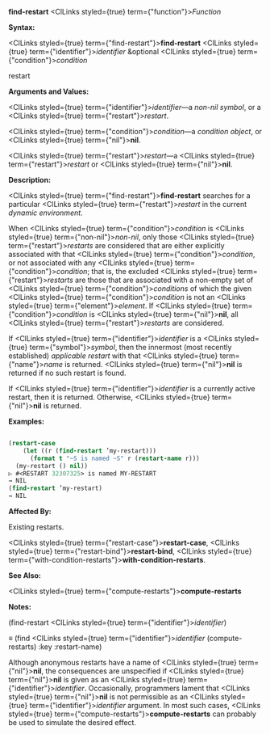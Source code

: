 **find-restart** <ClLinks styled={true} term={"function"}><i>Function</i></ClLinks> 



**Syntax:** 



<ClLinks styled={true} term={"find-restart"}><b>find-restart</b></ClLinks> <ClLinks styled={true} term={"identifier"}><i>identifier</i></ClLinks> &amp;optional <ClLinks styled={true} term={"condition"}><i>condition</i></ClLinks> 



restart 



**Arguments and Values:** 



<ClLinks styled={true} term={"identifier"}><i>identifier</i></ClLinks>—a *non-nil symbol*, or a <ClLinks styled={true} term={"restart"}><i>restart</i></ClLinks>. 



<ClLinks styled={true} term={"condition"}><i>condition</i></ClLinks>—a *condition object*, or <ClLinks styled={true} term={"nil"}><b>nil</b></ClLinks>. 



<ClLinks styled={true} term={"restart"}><i>restart</i></ClLinks>—a <ClLinks styled={true} term={"restart"}><i>restart</i></ClLinks> or <ClLinks styled={true} term={"nil"}><b>nil</b></ClLinks>. 



**Description:** 



<ClLinks styled={true} term={"find-restart"}><b>find-restart</b></ClLinks> searches for a particular <ClLinks styled={true} term={"restart"}><i>restart</i></ClLinks> in the current *dynamic environment*. 



 



 



When <ClLinks styled={true} term={"condition"}><i>condition</i></ClLinks> is <ClLinks styled={true} term={"non-nil"}><i>non-nil</i></ClLinks>, only those <ClLinks styled={true} term={"restart"}><i>restarts</i></ClLinks> are considered that are either explicitly associated with that <ClLinks styled={true} term={"condition"}><i>condition</i></ClLinks>, or not associated with any <ClLinks styled={true} term={"condition"}><i>condition</i></ClLinks>; that is, the excluded <ClLinks styled={true} term={"restart"}><i>restarts</i></ClLinks> are those that are associated with a non-empty set of <ClLinks styled={true} term={"condition"}><i>conditions</i></ClLinks> of which the given <ClLinks styled={true} term={"condition"}><i>condition</i></ClLinks> is not an <ClLinks styled={true} term={"element"}><i>element</i></ClLinks>. If <ClLinks styled={true} term={"condition"}><i>condition</i></ClLinks> is <ClLinks styled={true} term={"nil"}><b>nil</b></ClLinks>, all <ClLinks styled={true} term={"restart"}><i>restarts</i></ClLinks> are considered. 



If <ClLinks styled={true} term={"identifier"}><i>identifier</i></ClLinks> is a <ClLinks styled={true} term={"symbol"}><i>symbol</i></ClLinks>, then the innermost (most recently established) *applicable restart* with that <ClLinks styled={true} term={"name"}><i>name</i></ClLinks> is returned. <ClLinks styled={true} term={"nil"}><b>nil</b></ClLinks> is returned if no such restart is found. 



If <ClLinks styled={true} term={"identifier"}><i>identifier</i></ClLinks> is a currently active restart, then it is returned. Otherwise, <ClLinks styled={true} term={"nil"}><b>nil</b></ClLinks> is returned. 

**Examples:**
```lisp

(restart-case 
    (let ((r (find-restart ’my-restart))) 
      (format t "~S is named ~S" r (restart-name r))) 
  (my-restart () nil)) 
▷ #<RESTART 32307325> is named MY-RESTART 
→ NIL 
(find-restart ’my-restart) 
→ NIL 

```
**Affected By:** 



Existing restarts. 



<ClLinks styled={true} term={"restart-case"}><b>restart-case</b></ClLinks>, <ClLinks styled={true} term={"restart-bind"}><b>restart-bind</b></ClLinks>, <ClLinks styled={true} term={"with-condition-restarts"}><b>with-condition-restarts</b></ClLinks>. 



**See Also:** 



<ClLinks styled={true} term={"compute-restarts"}><b>compute-restarts</b></ClLinks> 



**Notes:** 



(find-restart <ClLinks styled={true} term={"identifier"}><i>identifier</i></ClLinks>) 



*≡* (find <ClLinks styled={true} term={"identifier"}><i>identifier</i></ClLinks> (compute-restarts) :key :restart-name) 



Although anonymous restarts have a name of <ClLinks styled={true} term={"nil"}><b>nil</b></ClLinks>, the consequences are unspecified if <ClLinks styled={true} term={"nil"}><b>nil</b></ClLinks> is given as an <ClLinks styled={true} term={"identifier"}><i>identifier</i></ClLinks>. Occasionally, programmers lament that <ClLinks styled={true} term={"nil"}><b>nil</b></ClLinks> is not permissible as an <ClLinks styled={true} term={"identifier"}><i>identifier</i></ClLinks> argument. In most such cases, <ClLinks styled={true} term={"compute-restarts"}><b>compute-restarts</b></ClLinks> can probably be used to simulate the desired effect. 



